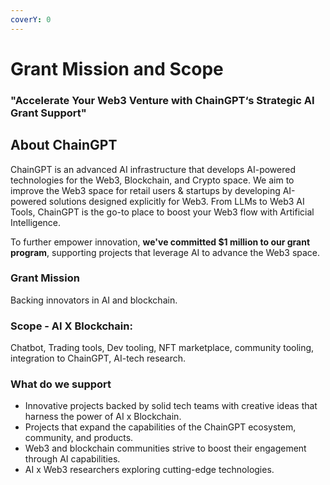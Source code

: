 ```yaml
---
coverY: 0
---
```


# Grant Mission and Scope

### "Accelerate Your Web3 Venture with ChainGPT‘s Strategic AI Grant Support"

## About ChainGPT

ChainGPT is an advanced AI infrastructure that develops AI-powered technologies for the Web3, Blockchain, and Crypto space. We aim to improve the Web3 space for retail users & startups by developing AI-powered solutions designed explicitly for Web3. From LLMs to Web3 AI Tools, ChainGPT is the go-to place to boost your Web3 flow with Artificial Intelligence.

To further empower innovation, **we've committed $1 million to our grant program**, supporting projects that leverage AI to advance the Web3 space.



### Grant Mission

Backing innovators in AI and blockchain.

### Scope - AI X Blockchain:&#x20;

Chatbot, Trading tools, Dev tooling, NFT marketplace, community tooling, integration to ChainGPT, AI-tech research.&#x20;

### What do we support

* Innovative projects backed by solid tech teams with creative ideas that harness the power of AI x Blockchain.
* Projects that expand the capabilities of the ChainGPT ecosystem, community, and products.
* Web3 and blockchain communities strive to boost their engagement through AI capabilities.
* AI x Web3 researchers exploring cutting-edge technologies.
